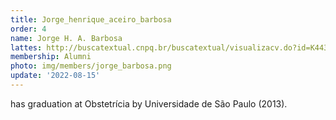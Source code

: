 ```yaml
---
title: Jorge_henrique_aceiro_barbosa
order: 4
name: Jorge H. A. Barbosa
lattes: http://buscatextual.cnpq.br/buscatextual/visualizacv.do?id=K4430551T0
membership: Alumni
photo: img/members/jorge_barbosa.png
update: '2022-08-15'
---
```


has graduation at Obstetrícia by Universidade de São Paulo (2013).
